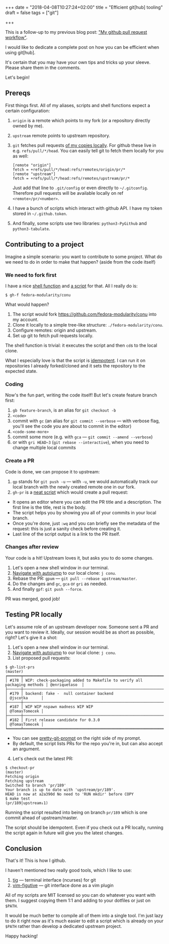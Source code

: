+++
date = "2018-04-08T10:27:24+02:00"
title = "Efficient git[hub] tooling"
draft = false
tags = ["git"]

+++

This is a follow-up to my previous blog post: ["My github pull request workflow"](https://blog.tomecek.net/post/my-github-pull-request-workflow/).

I would like to dedicate a complete post on how you can be efficient when using git[hub].

It's certain that you may have your own tips and tricks up your sleeve. Please share them in the comments.

Let's begin!

<!--more-->


## Prereqs

First things first. All of my aliases, scripts and shell functions expect a certain configuration:

1. `origin` is a remote which points to my fork (or a repository directly owned by me).
2. `upstream` remote points to upstream repository.
3. `git` fetches pull requests [of my copies locally](https://github.com/TomasTomecek/dotfiles/blob/e0394d11c1f6294166710b43b98aaadd6b3b4ded/git/.gitconfig#L38).
   For github these live in e.g. `refs/pull/*/head`. You can easily tell git to
   fetch them locally for you as well:

    ```
    [remote "origin"]
    fetch = +refs/pull/*/head:refs/remotes/origin/pr/*
    [remote "upstream"]
    fetch = +refs/pull/*/head:refs/remotes/upstream/pr/*
    ```
    Just add that line to `.git/config` or even directly to `~/.gitconfig`. Therefore pull requests will be available locally on ref `<remote>/pr/<number>`.
4. I have a bunch of scripts which interact with github API. I have my token stored in `~/.github.token`.
5. And finally, some scripts use two libraries: `python3-PyGithub` and `python3-tabulate`.


## Contributing to a project

Imagine a simple scenario: you want to contribute to some project. What do we need to do in order to make that happen? (aside from the code itself)


### We need to fork first

I have a nice [shell function](https://github.com/TomasTomecek/dotfiles/blob/e0394d11c1f6294166710b43b98aaadd6b3b4ded/common.sh#L107) and [a script](https://github.com/TomasTomecek/dotfiles/blob/e0394d11c1f6294166710b43b98aaadd6b3b4ded/bin/gh-fork) for that. All I really do is:
```
$ gh-f fedora-modularity/conu
```

What would happen?

 1. The script would fork https://github.com/fedora-modularity/conu into my account.
 2. Clone it locally to a simple tree-like structure: `./fedora-modularity/conu`.
 3. Configure remotes: origin and upstream.
 4. Set up git to fetch pull requests locally.

The shell function is trivial: it executes the script and then `cd`s to the local clone.

What I especially love is that the script is [idempotent](https://en.wikipedia.org/wiki/Idempotence). I can run it on repositories I already forked/cloned and it sets the repository to the expected state.


### Coding

Now's the fun part, writing the code itself! But let's create feature branch first:

1. `gb feature-branch`, is an alias for `git checkout -b`
2. `<code>`
3. commit with `gc` (an alias for `git commit --verbose` — with verbose flag, you'll see the code you are about to commit in the editor)
4. `<code-some-more>`
5. commit some more (e.g. with `gca` — `git commit --amend --verbose`)
6. or with `gri HEAD~3` (`git rebase --interactive`), when you need to change multiple local commits


### Create a PR

Code is done, we can propose it to upstream:

1. `gp` stands for `git push -u` — with `-u`, we would automatically track our local branch with the newly created remote one in our fork.
2. `gh-pr` is a [neat script](https://github.com/TomasTomecek/dotfiles/blob/e0394d11c1f6294166710b43b98aaadd6b3b4ded/bin/gh-pr) which would create a pull request:
  * It opens an editor where you can edit the PR title and a description. The first line is the title, rest is the body.
  * The script helps you by showing you all of your commits in your local branch.
  * Once you're done, just `:wq` and you can briefly see the metadata of the request: this is just a sanity check before creating it.
  * Last line of the script output is a link to the PR itself.


### Changes after review

Your code is a hit! Upstream loves it, but asks you to do some changes.

1. Let's open a new shell window in our terminal.
2. [Navigate with autojump](https://github.com/wting/autojump) to our local clone: `j conu`.
3. Rebase the PR: `gpum` — `git pull --rebase upstream/master`.
4. Do the changes and `gc`, `gca` or `gri` as needed.
5. And finally `gpf`: `git push --force`.

PR was merged, good job!


## Testing PR locally

Let's assume role of an upstream developer now. Someone sent a PR and you want
to review it. Ideally, our session would be as short as possible, right? Let's
give it a shot:

1. Let's open a new shell window in our terminal.
2. [Navigate with autojump](https://github.com/wting/autojump) to our local clone: `j conu`.
3. List proposed pull requests:
  ```
  $ gh-list-prs                                                                            (master)
  ╒══════╤════════════════════════════════════════════════════════════════════════╤═══════════════╕
  │ #178 │ WIP: check-packaging added to Makefile to verify all packaging methods │ @enriquetaso  │
  ├──────┼────────────────────────────────────────────────────────────────────────┼───────────────┤
  │ #179 │ backend: fake -  null container backend                                │ @jscotka      │
  ├──────┼────────────────────────────────────────────────────────────────────────┼───────────────┤
  │ #187 │ WIP WIP nspawn madness WIP WIP                                         │ @TomasTomecek │
  ├──────┼────────────────────────────────────────────────────────────────────────┼───────────────┤
  │ #182 │ First release candidate for 0.3.0                                      │ @TomasTomecek │
  ╘══════╧════════════════════════════════════════════════════════════════════════╧═══════════════╛
  ```
  * You can see [pretty-git-prompt](https://github.com/TomasTomecek/pretty-git-prompt) on the right side of my prompt.
  * By default, the script lists PRs for the repo you're in, but can also accept an argument.

4. Let's check out the latest PR:
  ```
  $ checkout-pr                                                                            (master)
  Fetching origin
  Fetching upstream
  Switched to branch 'pr/189'
  Your branch is up to date with 'upstream/pr/189'.
  HEAD is now at a2a390d No need to 'RUN mkdir' before COPY
  $ make test                                                                   (pr/189│upstream↓1)
  ```
  Running the script resulted into being on branch `pr/189` which is one commit ahead of upstream/master.

The script should be idempotent. Even if you check out a PR locally, running
the script again in future will give you the latest changes.


## Conclusion

That's it! This is how I github.

I haven't mentioned two really good tools, which I like to use:

1. [tig](https://github.com/jonas/tig) — terminal interface (ncurses) for git
2. [vim-figutive](https://github.com/tpope/vim-fugitive) — git interface done as a vim plugin

All of my scripts are MIT licensed so you can do whatever you want with them. I
suggest copying them 1:1 and adding to your dotfiles or just on `$PATH`.

It would be much better to compile all of them into a single tool. I'm just
lazy to do it right now as it's much easier to edit a script which is already
on your `$PATH` rather than develop a dedicated upstream project.

Happy hacking!
